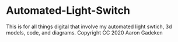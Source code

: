 # Automated-Light-Switch
This is for all things digital that involve my automated light swtich, 3d models, code, and diagrams.
Copyright CC 2020 Aaron Gadeken
